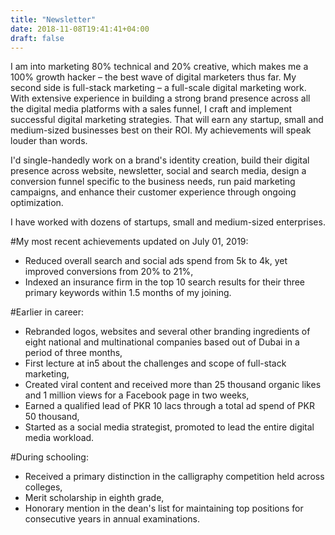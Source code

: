 ```yaml
---
title: "Newsletter"
date: 2018-11-08T19:41:41+04:00
draft: false
---
```


I am into marketing 80% technical and 20% creative, which makes me a 100% growth hacker – the best wave of digital marketers thus far. My second side is full-stack marketing – a full-scale digital marketing work. With extensive experience in building a strong brand presence across all the digital media platforms with a sales funnel, I craft and implement successful digital marketing strategies. That will earn any startup, small and medium-sized businesses best on their ROI. My achievements will speak louder than words.

I'd single-handedly work on a brand's identity creation, build their digital presence across website, newsletter, social and search media, design a conversion funnel specific to the business needs, run paid marketing campaigns, and enhance their customer experience through ongoing optimization.

I have worked with dozens of startups, small and medium-sized enterprises.

#My most recent achievements updated on July 01, 2019:
- Reduced overall search and social ads spend from 5k to 4k, yet improved conversions from 20% to 21%,<br>
- Indexed an insurance firm in the top 10 search results for their three primary keywords within 1.5 months of my joining.

#Earlier in career:
- Rebranded logos, websites and several other branding ingredients of eight national and multinational companies based out of Dubai in a period of three months,<br>
- First lecture at in5 about the challenges and scope of full-stack marketing,<br>
- Created viral content and received more than 25 thousand organic likes and 1 million views for a Facebook page in two weeks,<br>
- Earned a qualified lead of PKR 10 lacs through a total ad spend of PKR 50 thousand,<br>
- Started as a social media strategist, promoted to lead the entire digital media workload.

#During schooling:
- Received a primary distinction in the calligraphy competition held across colleges,<br>
- Merit scholarship in eighth grade,<br>
- Honorary mention in the dean's list for maintaining top positions for consecutive years in annual examinations.
